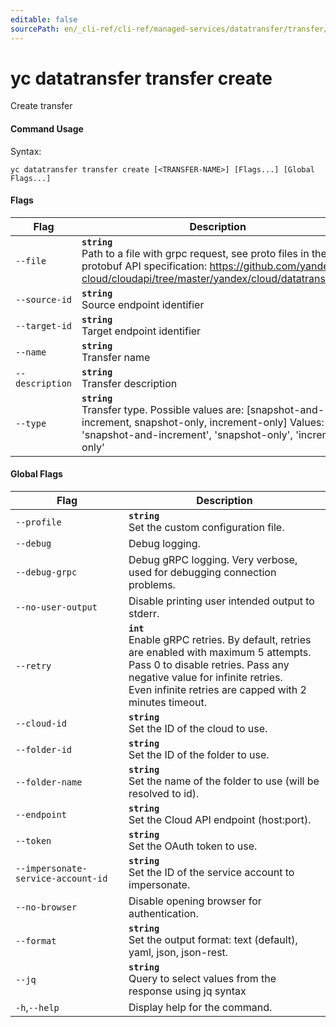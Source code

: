 ```yaml
---
editable: false
sourcePath: en/_cli-ref/cli-ref/managed-services/datatransfer/transfer/create.md
---
```


# yc datatransfer transfer create

Create transfer

#### Command Usage

Syntax: 

`yc datatransfer transfer create [<TRANSFER-NAME>] [Flags...] [Global Flags...]`

#### Flags

| Flag | Description |
|----|----|
|`--file`|<b>`string`</b><br/>Path to a file with grpc request, see proto files in the protobuf API specification: https://github.com/yandex-cloud/cloudapi/tree/master/yandex/cloud/datatransfer/v1|
|`--source-id`|<b>`string`</b><br/>Source endpoint identifier|
|`--target-id`|<b>`string`</b><br/>Target endpoint identifier|
|`--name`|<b>`string`</b><br/>Transfer name|
|`--description`|<b>`string`</b><br/>Transfer description|
|`--type`|<b>`string`</b><br/>Transfer type. Possible values are: [snapshot-and-increment, snapshot-only, increment-only] Values: 'snapshot-and-increment', 'snapshot-only', 'increment-only'|

#### Global Flags

| Flag | Description |
|----|----|
|`--profile`|<b>`string`</b><br/>Set the custom configuration file.|
|`--debug`|Debug logging.|
|`--debug-grpc`|Debug gRPC logging. Very verbose, used for debugging connection problems.|
|`--no-user-output`|Disable printing user intended output to stderr.|
|`--retry`|<b>`int`</b><br/>Enable gRPC retries. By default, retries are enabled with maximum 5 attempts.<br/>Pass 0 to disable retries. Pass any negative value for infinite retries.<br/>Even infinite retries are capped with 2 minutes timeout.|
|`--cloud-id`|<b>`string`</b><br/>Set the ID of the cloud to use.|
|`--folder-id`|<b>`string`</b><br/>Set the ID of the folder to use.|
|`--folder-name`|<b>`string`</b><br/>Set the name of the folder to use (will be resolved to id).|
|`--endpoint`|<b>`string`</b><br/>Set the Cloud API endpoint (host:port).|
|`--token`|<b>`string`</b><br/>Set the OAuth token to use.|
|`--impersonate-service-account-id`|<b>`string`</b><br/>Set the ID of the service account to impersonate.|
|`--no-browser`|Disable opening browser for authentication.|
|`--format`|<b>`string`</b><br/>Set the output format: text (default), yaml, json, json-rest.|
|`--jq`|<b>`string`</b><br/>Query to select values from the response using jq syntax|
|`-h`,`--help`|Display help for the command.|
